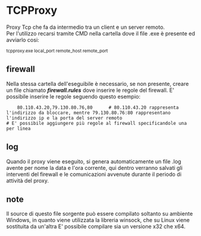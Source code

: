 # TCPProxy
Proxy Tcp che fa da intermedio tra un client e un server remoto.\
Per l'utilizzo recarsi tramite CMD nella cartella dove il file .exe è presente ed avviarlo cosi:

<sub>tcpproxy.exe local_port remote_host remote_port</sub>
## firewall
Nella stessa cartella dell'eseguibile è necessario, se non presente, creare un file chiamato ***firewall.rules*** dove inserire le regole del firewall. 
E' possibile inserire le regole seguendo questo esempio:

                   
        80.110.43.20,79.130.80.76,80      # 80.110.43.20 rappresenta l'indirizzo da bloccare, mentre 79.130.80.76:80 rappresentano l'indirizzo ip e la porta del server remoto                                           # E' possibile aggiungere più regole al firewall specificandole una per linea
       

## log
Quando il proxy viene eseguito, si genera automaticamente un file .log avente per nome la data e l'ora corrente, qui dentro verranno salvati gli interventi del firewall e le comunicazioni avvenute durante il periodo di attività del proxy.
## note
Il source di questo file sorgente può essere compilato soltanto su ambiente Windows, in quanto viene utilizzata la libreria winsock, che su Linux viene sostituita da un'altra E' possibile compilare sia un versione x32 che x64.
